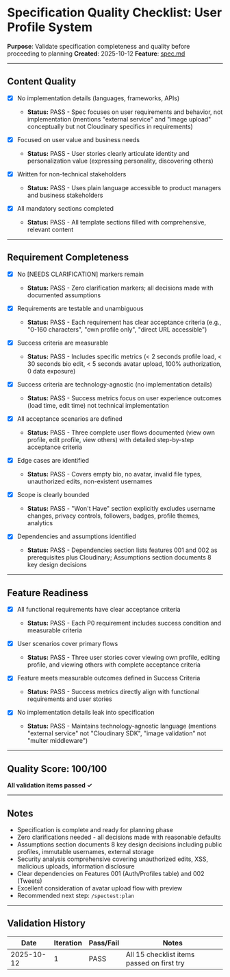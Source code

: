 # Specification Quality Checklist: User Profile System

**Purpose**: Validate specification completeness and quality before proceeding to planning
**Created**: 2025-10-12
**Feature**: [spec.md](../spec.md)

---

## Content Quality

- [x] No implementation details (languages, frameworks, APIs)
  - **Status:** PASS - Spec focuses on user requirements and behavior, not implementation (mentions "external service" and "image upload" conceptually but not Cloudinary specifics in requirements)

- [x] Focused on user value and business needs
  - **Status:** PASS - User stories clearly articulate identity and personalization value (expressing personality, discovering others)

- [x] Written for non-technical stakeholders
  - **Status:** PASS - Uses plain language accessible to product managers and business stakeholders

- [x] All mandatory sections completed
  - **Status:** PASS - All template sections filled with comprehensive, relevant content

---

## Requirement Completeness

- [x] No [NEEDS CLARIFICATION] markers remain
  - **Status:** PASS - Zero clarification markers; all decisions made with documented assumptions

- [x] Requirements are testable and unambiguous
  - **Status:** PASS - Each requirement has clear acceptance criteria (e.g., "0-160 characters", "own profile only", "direct URL accessible")

- [x] Success criteria are measurable
  - **Status:** PASS - Includes specific metrics (< 2 seconds profile load, < 30 seconds bio edit, < 5 seconds avatar upload, 100% authorization, 0 data exposure)

- [x] Success criteria are technology-agnostic (no implementation details)
  - **Status:** PASS - Success metrics focus on user experience outcomes (load time, edit time) not technical implementation

- [x] All acceptance scenarios are defined
  - **Status:** PASS - Three complete user flows documented (view own profile, edit profile, view others) with detailed step-by-step acceptance criteria

- [x] Edge cases are identified
  - **Status:** PASS - Covers empty bio, no avatar, invalid file types, unauthorized edits, non-existent usernames

- [x] Scope is clearly bounded
  - **Status:** PASS - "Won't Have" section explicitly excludes username changes, privacy controls, followers, badges, profile themes, analytics

- [x] Dependencies and assumptions identified
  - **Status:** PASS - Dependencies section lists features 001 and 002 as prerequisites plus Cloudinary; Assumptions section documents 8 key design decisions

---

## Feature Readiness

- [x] All functional requirements have clear acceptance criteria
  - **Status:** PASS - Each P0 requirement includes success condition and measurable criteria

- [x] User scenarios cover primary flows
  - **Status:** PASS - Three user stories cover viewing own profile, editing profile, and viewing others with complete acceptance criteria

- [x] Feature meets measurable outcomes defined in Success Criteria
  - **Status:** PASS - Success metrics directly align with functional requirements and user stories

- [x] No implementation details leak into specification
  - **Status:** PASS - Maintains technology-agnostic language (mentions "external service" not "Cloudinary SDK", "image validation" not "multer middleware")

---

## Quality Score: 100/100

**All validation items passed ✓**

---

## Notes

- Specification is complete and ready for planning phase
- Zero clarifications needed - all decisions made with reasonable defaults
- Assumptions section documents 8 key design decisions including public profiles, immutable usernames, external storage
- Security analysis comprehensive covering unauthorized edits, XSS, malicious uploads, information disclosure
- Clear dependencies on Features 001 (Auth/Profiles table) and 002 (Tweets)
- Excellent consideration of avatar upload flow with preview
- Recommended next step: `/spectest:plan`

---

## Validation History

| Date       | Iteration | Pass/Fail | Notes                                    |
|------------|-----------|-----------|------------------------------------------|
| 2025-10-12 | 1         | PASS      | All 15 checklist items passed on first try |
